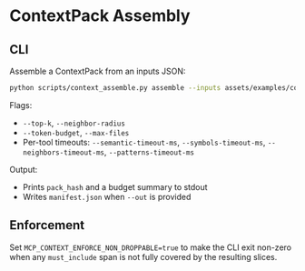 # ContextPack Assembly

## CLI

Assemble a ContextPack from an inputs JSON:

```bash
python scripts/context_assemble.py assemble --inputs assets/examples/context.inputs.tiny.json --out manifest.json --dry-run
```

Flags:
- `--top-k`, `--neighbor-radius`
- `--token-budget`, `--max-files`
- Per-tool timeouts: `--semantic-timeout-ms`, `--symbols-timeout-ms`, `--neighbors-timeout-ms`, `--patterns-timeout-ms`

Output:
- Prints `pack_hash` and a budget summary to stdout
- Writes `manifest.json` when `--out` is provided

## Enforcement

Set `MCP_CONTEXT_ENFORCE_NON_DROPPABLE=true` to make the CLI exit non-zero when any `must_include` span is not fully covered by the resulting slices.
